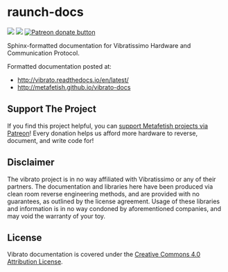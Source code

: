 # raunch-docs

[![](https://api.travis-ci.org/metafetish/vibrato-docs.svg?branch=master)](https://travis-ci.org/metafetish/vibrato-docs) [![](https://readthedocs.org/projects/vibrato/badge/?version=latest)](http://libvibrato.readthedocs.io) [![Patreon donate button](https://img.shields.io/badge/patreon-donate-yellow.svg)](https://www.patreon.com/qdot)

Sphinx-formatted documentation for Vibratissimo Hardware and Communication Protocol.

Formatted documentation posted at:

- http://vibrato.readthedocs.io/en/latest/
- http://metafetish.github.io/vibrato-docs

## Support The Project

If you find this project helpful, you
can
[support Metafetish projects via Patreon](http://patreon.com/qdot)!
Every donation helps us afford more hardware to reverse, document, and
write code for!

## Disclaimer

The vibrato project is in no way affiliated with Vibratissimo or any
of their partners. The documentation and libraries here have been
produced via clean room reverse engineering methods, and are provided
with no guarantees, as outlined by the license agreement. Usage of
these libraries and information is in no way condoned by
aforementioned companies, and may void the warranty of your toy.

## License

Vibrato documentation is covered under
the
[Creative Commons 4.0 Attribution License](https://creativecommons.org/licenses/by/4.0/).
